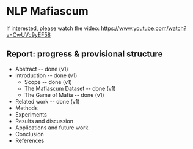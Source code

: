 # NLP Mafiascum


If interested, please watch the video:  https://www.youtube.com/watch?v=CwUVc9yEF58


## Report: progress & provisional structure

* Abstract -- done (v1)
* Introduction -- done (v1)
  * Scope -- done (v1)
  * The Mafiascum Dataset -- done (v1)
  * The Game of Mafia -- done (v1)
* Related work -- done (v1)
* Methods
* Experiments
* Results and discussion
* Applications and future work
* Conclusion
* References
